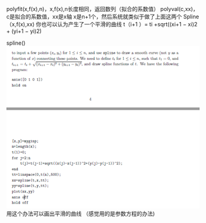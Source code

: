 polyfit(x,f(x),n)，x,f(x),n长度相同，返回数列（拟合的系数值）
polyval(c,xx)，c是拟合的系数值，xx是x轴
x是n+1个，然后系统就类似于做了上面这两个
Spline（x,f(x),xx)
你也可以认为产生了一个平滑的曲线
t（i+1 ）= ti +sqrt((xi+1 − xi)2 + (yi+1 − yi)2)

spline()
![](Pasted%20image%2020220326152842.png)
用这个办法可以画出平滑的曲线
（感觉用的是参数方程的办法)
